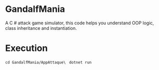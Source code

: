 # GandalfMania
A C # attack game simulator, this code helps you understand OOP logic, class inheritance and instantiation.


# Execution

```cd GandalfMania/AppAttaque\```
``` dotnet run```


